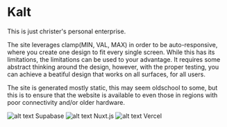 # Kalt

This is just christer's personal enterprise. 


The site leverages clamp(MIN, VAL, MAX) in order to be auto-responsive, where you create one design to fit every single screen. While this has its limitations, the limitations can be used to your advantage. It requires some abstract thinking around the design, however, with the proper testing, you can achieve a beatiful design that works on all surfaces, for all users.

The site is generated mostly static, this may seem oldschool to some, but this is to ensure that the website is available to even those in regions with poor connectivity and/or older hardware. 

![alt text](https://github.com/justchrister/kalt/blob/master/public/images/icons/supabase.png?raw=true) Supabase
![alt text](https://github.com/justchrister/kalt/blob/master/public/images/icons/supabase.png?raw=true) Nuxt.js
![alt text](https://github.com/justchrister/kalt/blob/master/public/images/icons/supabase.png?raw=true) Vercel


